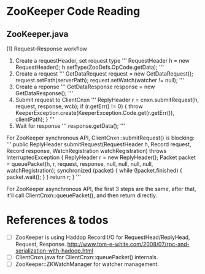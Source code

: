 # ZooKeeper Code Reading 
## ZooKeeper.java

(1) Request-Response workflow

1. Create a requestHeader, set request type
'''
	RequestHeader h = new RequestHeader();
	h.setType(ZooDefs.OpCode.getData);
'''
2. Create a request 
'''
    GetDataRequest request = new GetDataRequest();
    request.setPath(serverPath);
    request.setWatch(watcher != null);
'''
3. Create a reponse
'''
    GetDataResponse response = new GetDataResponse();
'''
4. Submit request to ClientCnxn
'''
    ReplyHeader r = cnxn.submitRequest(h, request, response, wcb);
    if (r.getErr() != 0) {
        throw KeeperException.create(KeeperException.Code.get(r.getErr()),
                clientPath);
    }
'''
5. Wait for response
'''
    response.getData();
'''

For ZooKeeper synchronous API, ClientCnxn::submitRequest() is blocking:
'''
    public ReplyHeader submitRequest(RequestHeader h, Record request,
            Record response, WatchRegistration watchRegistration)
            throws InterruptedException {
        ReplyHeader r = new ReplyHeader();
        Packet packet = queuePacket(h, r, request, response, null, null, null,
                    null, watchRegistration);
        synchronized (packet) {
            while (!packet.finished) {
                packet.wait();
            }
        }
        return r;
    }
'''

For ZooKeeper asynchronous API, the first 3 steps are the same, after that, it'll call ClientCnxn::queuePacket(), and then return directly.

# References & todos
- [ ] ZooKeeper is using Haddop Record I/O for RequestHead/ReplyHead, Request, Response. http://www.tom-e-white.com/2008/07/rpc-and-serialization-with-hadoop.html
- [ ] ClientCnxn.java for ClientCnxn::queuePacket() internals.
- [ ] ZooKeeper::ZKWatchManager for watcher management. 
